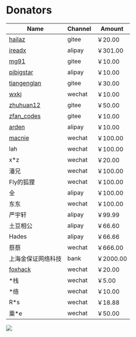 # Donators


| Name | Channel | Amount
|---|---|---
|[hailaz](https://gitee.com/hailaz)|gitee|￥20.00
|[ireadx](https://github.com/ireadx)|alipay|￥301.00
|[mg91](https://gitee.com/mg91)|gitee|￥10.00
|[pibigstar](https://github.com/pibigstar)|alipay|￥10.00
|[tiangenglan](https://gitee.com/tiangenglan)|gitee|￥30.00
|[wxkj](https://gitee.com/wxkj)|wechat|￥10.00
|[zhuhuan12](https://gitee.com/zhuhuan12)|gitee|￥50.00
|[zfan_codes](https://gitee.com/zfan_codes)|gitee|￥10.00
|[arden](https://github.com/arden)|alipay|￥10.00
|[macnie](https://www.macnie.com)|wechat|￥100.00
|lah|wechat|￥100.00
|x*z|wechat|￥20.00
|潘兄|wechat|￥100.00
|Fly的狐狸|wechat|￥100.00
|全|alipay|￥100.00
|东东|wechat|￥100.00
|严宇轩|alipay|￥99.99
|土豆相公|alipay|￥66.60
|Hades|alipay|￥66.66
|蔡蔡|wechat|￥666.00
|上海金保证网络科技|bank|￥2000.00
|[foxhack](https://github.com/foxhack)|wechat|￥20.00
|*栈|wechat|￥5.00
|*络|wechat|￥10.00
|R*s|wechat|￥18.88
|粟*e|wechat|￥50.00



<img src="https://goframe.org/images/donate.png"/>

